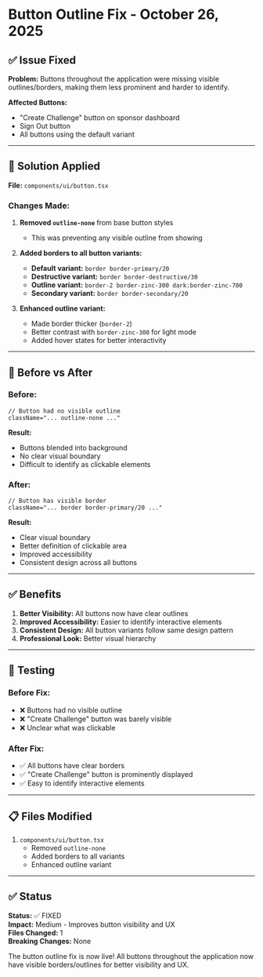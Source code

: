 # Button Outline Fix - October 26, 2025

## ✅ Issue Fixed

**Problem:** Buttons throughout the application were missing visible outlines/borders, making them less prominent and harder to identify.

**Affected Buttons:**
- "Create Challenge" button on sponsor dashboard
- Sign Out button
- All buttons using the default variant

---

## 🔧 Solution Applied

**File:** `components/ui/button.tsx`

### Changes Made:

1. **Removed `outline-none`** from base button styles
   - This was preventing any visible outline from showing

2. **Added borders to all button variants:**
   - **Default variant:** `border border-primary/20`
   - **Destructive variant:** `border border-destructive/30`
   - **Outline variant:** `border-2 border-zinc-300 dark:border-zinc-700`
   - **Secondary variant:** `border border-secondary/20`

3. **Enhanced outline variant:**
   - Made border thicker (`border-2`)
   - Better contrast with `border-zinc-300` for light mode
   - Added hover states for better interactivity

---

## 📝 Before vs After

### Before:
```tsx
// Button had no visible outline
className="... outline-none ..."
```

**Result:**
- Buttons blended into background
- No clear visual boundary
- Difficult to identify as clickable elements

### After:
```tsx
// Button has visible border
className="... border border-primary/20 ..."
```

**Result:**
- Clear visual boundary
- Better definition of clickable area
- Improved accessibility
- Consistent design across all buttons

---

## ✅ Benefits

1. **Better Visibility:** All buttons now have clear outlines
2. **Improved Accessibility:** Easier to identify interactive elements
3. **Consistent Design:** All button variants follow same design pattern
4. **Professional Look:** Better visual hierarchy

---

## 🧪 Testing

### Before Fix:
- ❌ Buttons had no visible outline
- ❌ "Create Challenge" button was barely visible
- ❌ Unclear what was clickable

### After Fix:
- ✅ All buttons have clear borders
- ✅ "Create Challenge" button is prominently displayed
- ✅ Easy to identify interactive elements

---

## 📋 Files Modified

1. `components/ui/button.tsx`
   - Removed `outline-none`
   - Added borders to all variants
   - Enhanced outline variant

---

## ✅ Status

**Status:** ✅ FIXED  
**Impact:** Medium - Improves button visibility and UX  
**Files Changed:** 1  
**Breaking Changes:** None

The button outline fix is now live! All buttons throughout the application now have visible borders/outlines for better visibility and UX.
